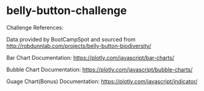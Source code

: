 # belly-button-challenge

Challenge References:

Data provided by BootCampSpot and sourced from http://robdunnlab.com/projects/belly-button-biodiversity/

Bar Chart Documentation:
https://plotly.com/javascript/bar-charts/

Bubble Chart Documentation:
https://plotly.com/javascript/bubble-charts/

Guage Chart(Bonus) Documentation:
https://plotly.com/javascript/indicator/
